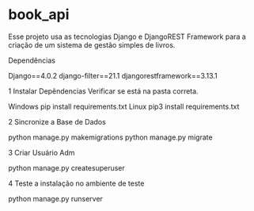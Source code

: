 # book_api
Esse projeto usa as tecnologias Django e DjangoREST Framework para a criação de um sistema de gestão simples de livros.

Dependências

Django==4.0.2
django-filter==21.1
djangorestframework==3.13.1

1 Instalar Depêndencias
Verificar se está na pasta correta.

Windows 
pip install requirements.txt
Linux
pip3 install requirements.txt

2 Sincronize a Base de Dados

python manage.py makemigrations
python manage.py migrate

3 Criar Usuário Adm

python manage.py createsuperuser

4 Teste a instalação no ambiente de teste

python manage.py runserver
